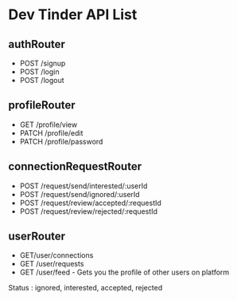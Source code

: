 # Dev Tinder API List

## authRouter
- POST /signup
- POST /login
- POST /logout

## profileRouter
- GET /profile/view
- PATCH /profile/edit
- PATCH /profile/password

## connectionRequestRouter
- POST /request/send/interested/:userId
- POST /request/send/ignored/:userId
- POST /request/review/accepted/:requestId
- POST /request/review/rejected/:requestId


## userRouter
- GET/user/connections
- GET /user/requests
- GET /user/feed - Gets you the profile of other users on platform

Status : ignored, interested, accepted, rejected
